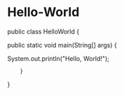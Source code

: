 # Hello-World
public class HelloWorld {


   public static void main(String[] args) {
        
   System.out.println("Hello, World!");
        
        
        }

}
